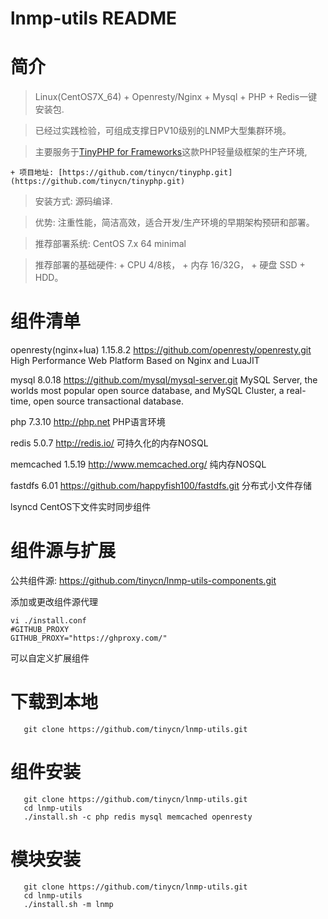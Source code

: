 lnmp-utils README
============

简介
============
>  Linux(CentOS7X_64) + Openresty/Nginx + Mysql + PHP + Redis一键安装包.

>  已经过实践检验，可组成支撑日PV10级别的LNMP大型集群环境。
  
>  主要服务于[TinyPHP for Frameworks](https://github.com/tinycn/tinyphp.git)这款PHP轻量级框架的生产环境,
  
    + 项目地址: [https://github.com/tinycn/tinyphp.git](https://github.com/tinycn/tinyphp.git)

>  安装方式: 源码编译.

>  优势: 注重性能，简洁高效，适合开发/生产环境的早期架构预研和部署。

>  推荐部署系统: CentOS 7.x 64 minimal

>  推荐部署的基础硬件:
    + CPU 4/8核，
    + 内存 16/32G，
    + 硬盘 SSD + HDD。

组件清单
=======

   openresty(nginx+lua) 1.15.8.2 https://github.com/openresty/openresty.git
       High Performance Web Platform Based on Nginx and LuaJIT

   mysql                8.0.18 https://github.com/mysql/mysql-server.git
       MySQL Server, the worlds most popular open source database, and MySQL Cluster, a real-time, open source transactional database.

   php                  7.3.10 http://php.net
       PHP语言环境

   redis                5.0.7 http://redis.io/
       可持久化的内存NOSQL

   memcached            1.5.19 http://www.memcached.org/
       纯内存NOSQL

   fastdfs              6.01 https://github.com/happyfish100/fastdfs.git
       分布式小文件存储

   lsyncd
       CentOS下文件实时同步组件



组件源与扩展
=======
公共组件源:  https://github.com/tinycn/lnmp-utils-components.git

添加或更改组件源代理

```shell
vi ./install.conf
#GITHUB_PROXY
GITHUB_PROXY="https://ghproxy.com/"
```
可以自定义扩展组件


下载到本地
=======
```shell
   git clone https://github.com/tinycn/lnmp-utils.git
```

组件安装
=======
```shell
   git clone https://github.com/tinycn/lnmp-utils.git
   cd lnmp-utils
   ./install.sh -c php redis mysql memcached openresty
```

模块安装
=======
```shell
   git clone https://github.com/tinycn/lnmp-utils.git
   cd lnmp-utils
   ./install.sh -m lnmp
```